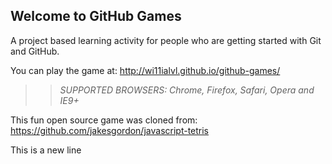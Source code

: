 ## Welcome to GitHub Games

A project based learning activity for people who are getting started with Git and GitHub.

You can play the game at: http://wi11ialvl.github.io/github-games/

>> _*SUPPORTED BROWSERS*: Chrome, Firefox, Safari, Opera and IE9+_

This fun open source game was cloned from: https://github.com/jakesgordon/javascript-tetris

This is a new line
